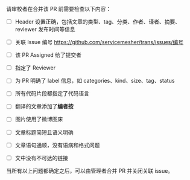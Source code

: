 请审校者在合并该 PR 前需要检查以下内容：

- [ ] Header 设置正确，包括文章的类型、tag、分类、作者、译者、摘要、reviewer 发布时间等信息

- [ ] 关联 Issue 编号 https://github.com/servicemesher/trans/issues/编号

- [ ] 该 PR Assigned 给了提交者

- [ ] 指定了 Reviewer

- [ ] 为 PR 明确了 label 信息，如 categories、kind、size、tag、status

- [ ] 所有代码片段都指定了代码语言

- [ ] 翻译的文章添加了**编者按**

- [ ] 图片使用了微博图床

- [ ] 文章标题简短且语义明确

- [ ] 文章语句通顺，没有语病和格式问题

- [ ] 文中没有不可达的链接

当所有以上问题都确定之后，可以由管理者合并 PR 并关闭关联 issue。

